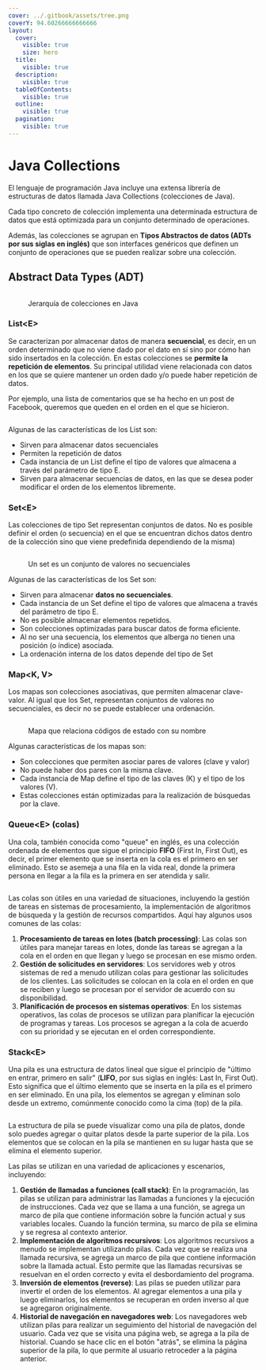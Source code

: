 ```yaml
---
cover: ../.gitbook/assets/tree.png
coverY: 94.60266666666666
layout:
  cover:
    visible: true
    size: hero
  title:
    visible: true
  description:
    visible: true
  tableOfContents:
    visible: true
  outline:
    visible: true
  pagination:
    visible: true
---
```


# Java Collections

El lenguaje de programación Java incluye una extensa librería de estructuras de datos llamada Java Collections (colecciones de Java).&#x20;

Cada tipo concreto de colección implementa una determinada estructura de datos que está optimizada para un conjunto determinado de operaciones.

Además, las colecciones se agrupan en **Tipos Abstractos de datos (ADTs por sus siglas en inglés)** que son interfaces genéricos que definen un conjunto de operaciones que se pueden realizar sobre una colección.

## Abstract Data Types (ADT)

<figure><img src="../.gitbook/assets/image (13).png" alt=""><figcaption><p>Jerarquía de colecciones en Java</p></figcaption></figure>

### List\<E>

Se caracterizan por almacenar datos de manera **secuencial**, es decir, en un orden determinado que no viene dado por el dato en sí sino por cómo han sido insertados en la colección.  En estas colecciones se **permite la repetición de elementos**. Su principal utilidad viene relacionada con datos en los que se quiere mantener un orden dado y/o puede haber repetición de datos.&#x20;

Por ejemplo, una lista de comentarios que se ha hecho en un post de Facebook, queremos que queden en el orden en el que se hicieron.

<figure><img src="../.gitbook/assets/image (14).png" alt=""><figcaption></figcaption></figure>

Algunas de las características de los List son:

* Sirven para almacenar datos secuenciales
* Permiten la repetición de datos
* Cada instancia de un List define el tipo de valores que almacena a través del parámetro de tipo E.
* Sirven para almacenar secuencias de datos, en las que se desea poder modificar el orden de los elementos libremente.&#x20;

### Set\<E>

Las colecciones de tipo Set representan conjuntos de datos. No es posible definir el orden (o secuencia) en el que se encuentran dichos datos dentro de la colección sino que viene predefinida dependiendo de la misma)

<figure><img src="../.gitbook/assets/image (15).png" alt=""><figcaption><p>Un set es un conjunto de valores no secuenciales</p></figcaption></figure>

Algunas de las características de los Set son:

* Sirven para almacenar **datos no secuenciales**. &#x20;
* Cada instancia de un Set define el tipo de valores que almacena a través del parámetro de tipo E.&#x20;
* No es posible almacenar elementos repetidos.&#x20;
* Son colecciones optimizadas para buscar datos de forma eficiente.&#x20;
* Al no ser una secuencia, los elementos que alberga no tienen una posición (o índice) asociada.
* La ordenación interna de los datos depende del tipo de Set

### Map\<K, V>

Los mapas son colecciones asociativas, que permiten almacenar clave-valor. Al igual que los Set, representan conjuntos de valores no secuenciales, es decir no se puede establecer una ordenación.

<figure><img src="../.gitbook/assets/image (2) (1).png" alt=""><figcaption><p>Mapa que relaciona códigos de estado con su nombre</p></figcaption></figure>

Algunas características de los mapas son:

* Son colecciones que permiten asociar pares de valores (clave y valor)
* No puede haber dos pares con la misma clave.
* Cada instancia de Map define el tipo de las claves (K) y el tipo de los valores (V).
* Estas colecciones están optimizadas para la realización de búsquedas por la clave.

### Queue\<E> (colas)

Una cola, también conocida como "queue" en inglés, es una colección ordenada de elementos que sigue el principio **FIFO** (First In, First Out), es decir, el primer elemento que se inserta en la cola es el primero en ser eliminado. Esto se asemeja a una fila en la vida real, donde la primera persona en llegar a la fila es la primera en ser atendida y salir.

<figure><img src="../.gitbook/assets/image (5).png" alt=""><figcaption></figcaption></figure>

Las colas son útiles en una variedad de situaciones, incluyendo la gestión de tareas en sistemas de procesamiento, la implementación de algoritmos de búsqueda y la gestión de recursos compartidos. Aquí hay algunos usos comunes de las colas:

1. **Procesamiento de tareas en lotes (batch processing)**: Las colas son útiles para manejar tareas en lotes, donde las tareas se agregan a la cola en el orden en que llegan y luego se procesan en ese mismo orden.
2. **Gestión de solicitudes en servidores**: Los servidores web y otros sistemas de red a menudo utilizan colas para gestionar las solicitudes de los clientes. Las solicitudes se colocan en la cola en el orden en que se reciben y luego se procesan por el servidor de acuerdo con su disponibilidad.
3. **Planificación de procesos en sistemas operativos**: En los sistemas operativos, las colas de procesos se utilizan para planificar la ejecución de programas y tareas. Los procesos se agregan a la cola de acuerdo con su prioridad y se ejecutan en el orden correspondiente.

### Stack\<E>

Una pila es una estructura de datos lineal que sigue el principio de "último en entrar, primero en salir" (**LIFO**, por sus siglas en inglés: Last In, First Out). Esto significa que el último elemento que se inserta en la pila es el primero en ser eliminado. En una pila, los elementos se agregan y eliminan solo desde un extremo, comúnmente conocido como la cima (top) de la pila.

<figure><img src="../.gitbook/assets/image (1) (1).png" alt=""><figcaption></figcaption></figure>

La estructura de pila se puede visualizar como una pila de platos, donde solo puedes agregar o quitar platos desde la parte superior de la pila. Los elementos que se colocan en la pila se mantienen en su lugar hasta que se elimina el elemento superior.

Las pilas se utilizan en una variedad de aplicaciones y escenarios, incluyendo:

1. **Gestión de llamadas a funciones (call stack)**: En la programación, las pilas se utilizan para administrar las llamadas a funciones y la ejecución de instrucciones. Cada vez que se llama a una función, se agrega un marco de pila que contiene información sobre la función actual y sus variables locales. Cuando la función termina, su marco de pila se elimina y se regresa al contexto anterior.
2. **Implementación de algoritmos recursivos**: Los algoritmos recursivos a menudo se implementan utilizando pilas. Cada vez que se realiza una llamada recursiva, se agrega un marco de pila que contiene información sobre la llamada actual. Esto permite que las llamadas recursivas se resuelvan en el orden correcto y evita el desbordamiento del programa.
3. **Inversión de elementos (reverse)**: Las pilas se pueden utilizar para invertir el orden de los elementos. Al agregar elementos a una pila y luego eliminarlos, los elementos se recuperan en orden inverso al que se agregaron originalmente.
4. **Historial de navegación en navegadores web**: Los navegadores web utilizan pilas para realizar un seguimiento del historial de navegación del usuario. Cada vez que se visita una página web, se agrega a la pila de historial. Cuando se hace clic en el botón "atrás", se elimina la página superior de la pila, lo que permite al usuario retroceder a la página anterior.
